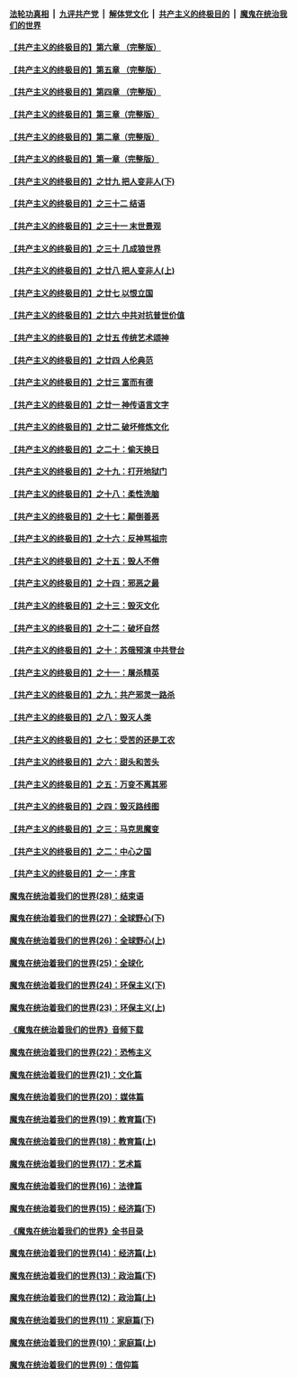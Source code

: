 ####  [法轮功真相](../../../../basic/blob/master/README.md?t=05190601) &nbsp;|&nbsp; [九评共产党](../../../../9ping.md/blob/master/README.md?t=05190601) &nbsp;|&nbsp; [解体党文化](../../../../jtdwh.md/blob/master/README.md?t=05190601)  &nbsp;|&nbsp; [共产主义的终极目的](../../../../gczydzjmd.md/blob/master/README.md?t=05190601) &nbsp;|&nbsp; [魔鬼在统治我们的世界](../../../../mgztzwmdsj.md/blob/master/README.md?t=05190601) 

#### [【共产主义的终极目的】第六章 （完整版）](../pages/nsc422/n11428913.md?t=05190601) 

#### [【共产主义的终极目的】第五章 （完整版）](../pages/nsc422/n11428912.md?t=05190601) 

#### [【共产主义的终极目的】第四章 （完整版）](../pages/nsc422/n11428907.md?t=05190601) 

#### [【共产主义的终极目的】第三章（完整版）](../pages/nsc422/n11428848.md?t=05190601) 

#### [【共产主义的终极目的】第二章（完整版）](../pages/nsc422/n11428831.md?t=05190601) 

#### [【共产主义的终极目的】第一章（完整版）](../pages/nsc422/n11417651.md?t=05190601) 

#### [【共产主义的终极目的】之廿九 把人变非人(下)](../pages/nsc422/n11344140.md?t=05190601) 

#### [【共产主义的终极目的】之三十二 结语](../pages/nsc422/n11360535.md?t=05190601) 

#### [【共产主义的终极目的】之三十一 末世景观](../pages/nsc422/n11351129.md?t=05190601) 

#### [【共产主义的终极目的】之三十 几成狼世界](../pages/nsc422/n11348280.md?t=05190601) 

#### [【共产主义的终极目的】之廿八 把人变非人(上)](../pages/nsc422/n11340492.md?t=05190601) 

#### [【共产主义的终极目的】之廿七 以恨立国](../pages/nsc422/n11336944.md?t=05190601) 

#### [【共产主义的终极目的】之廿六 中共对抗普世价值](../pages/nsc422/n11324785.md?t=05190601) 

#### [【共产主义的终极目的】之廿五 传统艺术颂神](../pages/nsc422/n11296396.md?t=05190601) 

#### [【共产主义的终极目的】之廿四 人伦典范](../pages/nsc422/n11296397.md?t=05190601) 

#### [【共产主义的终极目的】之廿三 富而有德](../pages/nsc422/n11283598.md?t=05190601) 

#### [【共产主义的终极目的】之廿一 神传语言文字](../pages/nsc422/n11263265.md?t=05190601) 

#### [【共产主义的终极目的】之廿二 破坏修炼文化](../pages/nsc422/n11245728.md?t=05190601) 

#### [【共产主义的终极目的】之二十：偷天换日](../pages/nsc422/n11238846.md?t=05190601) 

#### [【共产主义的终极目的】之十九：打开地狱门](../pages/nsc422/n11206376.md?t=05190601) 

#### [【共产主义的终极目的】之十八：柔性洗脑](../pages/nsc422/n11199994.md?t=05190601) 

#### [【共产主义的终极目的】之十七：颠倒善恶](../pages/nsc422/n11179782.md?t=05190601) 

#### [【共产主义的终极目的】之十六：反神骂祖宗](../pages/nsc422/n11166798.md?t=05190601) 

#### [【共产主义的终极目的】之十五：毁人不倦](../pages/nsc422/n11166792.md?t=05190601) 

#### [【共产主义的终极目的】之十四：邪恶之最](../pages/nsc422/n11150249.md?t=05190601) 

#### [【共产主义的终极目的】之十三：毁灭文化](../pages/nsc422/n11135227.md?t=05190601) 

#### [【共产主义的终极目的】之十二：破坏自然](../pages/nsc422/n11135214.md?t=05190601) 

#### [【共产主义的终极目的】之十：苏俄预演 中共登台](../pages/nsc422/n11118424.md?t=05190601) 

#### [【共产主义的终极目的】之十一：屠杀精英](../pages/nsc422/n11118442.md?t=05190601) 

#### [【共产主义的终极目的】之九：共产邪灵一路杀](../pages/nsc422/n11114139.md?t=05190601) 

#### [【共产主义的终极目的】之八：毁灭人类](../pages/nsc422/n11108503.md?t=05190601) 

#### [【共产主义的终极目的】之七：受苦的还是工农](../pages/nsc422/n11101809.md?t=05190601) 

#### [【共产主义的终极目的】之六：甜头和苦头](../pages/nsc422/n11096971.md?t=05190601) 

#### [【共产主义的终极目的】之五：万变不离其邪](../pages/nsc422/n11091285.md?t=05190601) 

#### [【共产主义的终极目的】之四：毁灭路线图](../pages/nsc422/n11086284.md?t=05190601) 

#### [【共产主义的终极目的】之三：马克思魔变](../pages/nsc422/n11061941.md?t=05190601) 

#### [【共产主义的终极目的】之二：中心之国](../pages/nsc422/n11047728.md?t=05190601) 

#### [【共产主义的终极目的】之一：序言](../pages/nsc422/n11086077.md?t=05190601) 

#### [魔鬼在统治着我们的世界(28)：结束语](../pages/nsc422/n10936246.md?t=05190601) 

#### [魔鬼在统治着我们的世界(27)：全球野心(下)](../pages/nsc422/n10928319.md?t=05190601) 

#### [魔鬼在统治着我们的世界(26)：全球野心(上)](../pages/nsc422/n10900318.md?t=05190601) 

#### [魔鬼在统治着我们的世界(25)：全球化](../pages/nsc422/n10788205.md?t=05190601) 

#### [魔鬼在统治着我们的世界(24)：环保主义(下)](../pages/nsc422/n10695307.md?t=05190601) 

#### [魔鬼在统治着我们的世界(23)：环保主义(上)](../pages/nsc422/n10688613.md?t=05190601) 

#### [《魔鬼在统治着我们的世界》音频下载](../pages/nsc422/n10635553.md?t=05190601) 

#### [魔鬼在统治着我们的世界(22)：恐怖主义](../pages/nsc422/n10614727.md?t=05190601) 

#### [魔鬼在统治着我们的世界(21)：文化篇](../pages/nsc422/n10597706.md?t=05190601) 

#### [魔鬼在统治着我们的世界(20)：媒体篇](../pages/nsc422/n10586579.md?t=05190601) 

#### [魔鬼在统治着我们的世界(19)：教育篇(下)](../pages/nsc422/n10564808.md?t=05190601) 

#### [魔鬼在统治着我们的世界(18)：教育篇(上)](../pages/nsc422/n10526970.md?t=05190601) 

#### [魔鬼在统治着我们的世界(17)：艺术篇](../pages/nsc422/n10499093.md?t=05190601) 

#### [魔鬼在统治着我们的世界(16)：法律篇](../pages/nsc422/n10485969.md?t=05190601) 

#### [魔鬼在统治着我们的世界(15)：经济篇(下)](../pages/nsc422/n10469975.md?t=05190601) 

#### [《魔鬼在统治着我们的世界》全书目录](../pages/nsc422/n10464261.md?t=05190601) 

#### [魔鬼在统治着我们的世界(14)：经济篇(上)](../pages/nsc422/n10457370.md?t=05190601) 

#### [魔鬼在统治着我们的世界(13)：政治篇(下)](../pages/nsc422/n10448270.md?t=05190601) 

#### [魔鬼在统治着我们的世界(12)：政治篇(上)](../pages/nsc422/n10444576.md?t=05190601) 

#### [魔鬼在统治着我们的世界(11)：家庭篇(下)](../pages/nsc422/n10440961.md?t=05190601) 

#### [魔鬼在统治着我们的世界(10)：家庭篇(上)](../pages/nsc422/n10435448.md?t=05190601) 

#### [魔鬼在统治着我们的世界(9)：信仰篇](../pages/nsc422/n10432159.md?t=05190601) 


